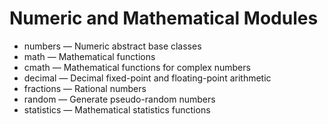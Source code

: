 # Numeric and Mathematical Modules

- numbers — Numeric abstract base classes
- math — Mathematical functions
- cmath — Mathematical functions for complex numbers
- decimal — Decimal fixed-point and floating-point arithmetic
- fractions — Rational numbers
- random — Generate pseudo-random numbers
- statistics — Mathematical statistics functions

